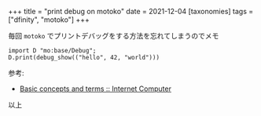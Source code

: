 +++
title = "print debug on motoko"
date = 2021-12-04
[taxonomies]
tags = ["dfinity", "motoko"]
+++

毎回 `motoko` でプリントデバッグをする方法を忘れてしまうのでメモ

```motoko
import D "mo:base/Debug";
D.print(debug_show(("hello", 42, "world")))
```

参考:

- [Basic concepts and terms :: Internet Computer](https://smartcontracts.org/docs/language-guide/basic-concepts.html#intro-stdlib)

以上
